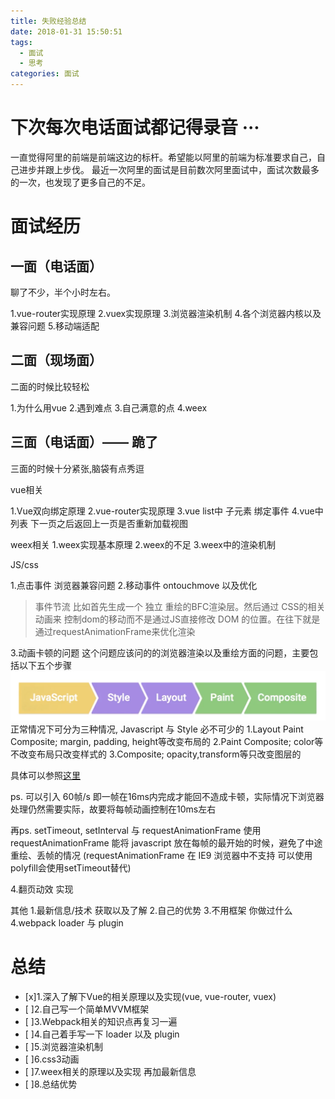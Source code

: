 ```yaml
---
title: 失败经验总结
date: 2018-01-31 15:50:51
tags:
  - 面试
  - 思考
categories: 面试
---
```


# 下次每次电话面试都记得录音 ···

一直觉得阿里的前端是前端这边的标杆。希望能以阿里的前端为标准要求自己，自己进步并跟上步伐。
最近一次阿里的面试是目前数次阿里面试中，面试次数最多的一次，也发现了更多自己的不足。

# 面试经历

## 一面（电话面）

聊了不少，半个小时左右。

1.vue-router实现原理
2.vuex实现原理
3.浏览器渲染机制
4.各个浏览器内核以及兼容问题
5.移动端适配


## 二面（现场面）

二面的时候比较轻松

1.为什么用vue
2.遇到难点
3.自己满意的点
4.weex

## 三面（电话面）—— 跪了

三面的时候十分紧张,脑袋有点秀逗

vue相关

1.Vue双向绑定原理
2.vue-router实现原理
3.vue list中 子元素 绑定事件
4.vue中列表 下一页之后返回上一页是否重新加载视图

weex相关
1.weex实现基本原理
2.weex的不足
3.weex中的渲染机制

JS/css

1.点击事件 浏览器兼容问题
2.移动事件 ontouchmove 以及优化 
> 事件节流 
比如首先生成一个 独立 重绘的BFC渲染层。然后通过 CSS的相关动画来 控制dom的移动而不是通过JS直接修改 DOM 的位置。在往下就是 通过requestAnimationFrame来优化渲染


3.动画卡顿的问题
这个问题应该问的的浏览器渲染以及重绘方面的问题，主要包括以下五个步骤
![](/images/render_img.png)
正常情况下可分为三种情况,
Javascript 与 Style 必不可少的
  1.Layout Paint Composite; margin, padding, height等改变布局的
  2.Paint Composite; color等不改变布局只改变样式的
  3.Composite; opacity,transform等只改变图层的

具体可以参照[这里](https://csstriggers.com/)

ps. 可以引入 60帧/s 即一帧在16ms内完成才能回不造成卡顿，实际情况下浏览器处理仍然需要实际，故要将每帧动画控制在10ms左右

再ps. setTimeout, setInterval 与 requestAnimationFrame
使用 requestAnimationFrame 能将 javascript 放在每帧的最开始的时候，避免了中途重绘、丢帧的情况
(requestAnimationFrame 在 IE9 浏览器中不支持 可以使用 polyfill会使用setTimeout替代)



4.翻页动效 实现


其他
1.最新信息/技术 获取以及了解
2.自己的优势
3.不用框架 你做过什么
4.webpack  loader 与 plugin



# 总结

- [x]1.深入了解下Vue的相关原理以及实现(vue, vue-router, vuex)
- [ ]2.自己写一个简单MVVM框架
- [ ]3.Webpack相关的知识点再复习一遍
- [ ]4.自己着手写一下 loader 以及 plugin
- [ ]5.浏览器渲染机制
- [ ]6.css3动画
- [ ]7.weex相关的原理以及实现 再加最新信息
- [ ]8.总结优势
